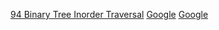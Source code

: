 [94	Binary Tree Inorder Traversal](    https://leetcode.com/problems/binary-tree-inorder-traversal)
[Google](https://www.google.com)
[Google](https://www.google.com)
